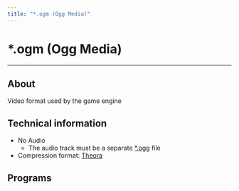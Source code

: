 ```yaml
---
title: "*.ogm (Ogg Media)"
---
```


# *.ogm (Ogg Media)

___

## About

Video format used by the game engine

## Technical information

- No Audio
  - The audio track must be a separate [*.ogg](ogg.md) file
- Compression format: [Theora](https://en.wikipedia.org/wiki/Theora)

## Programs

<UniversalCard
  title="ffmpeg2theora"
  content="This package provides a command-line tool to encode/recode various video formats (basically everything that ffmpeg can read) into Theora, the free video codec."
  link="../../../modding-tools/audio-video/ffmpeg2theora"
  internal={true}
/>

